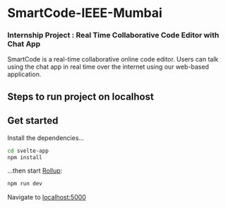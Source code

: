 # SmartCode-IEEE-Mumbai

### Internship Project : Real Time Collaborative Code Editor with Chat App

SmartCode is a real-time collaborative online code editor. Users can talk using the chat app in real time over the internet using our web-based application.


## Steps to run project on localhost

## Get started

Install the dependencies...

```bash
cd svelte-app
npm install
```

...then start [Rollup](https://rollupjs.org):

```bash
npm run dev
```

Navigate to [localhost:5000](http://localhost:5000)
